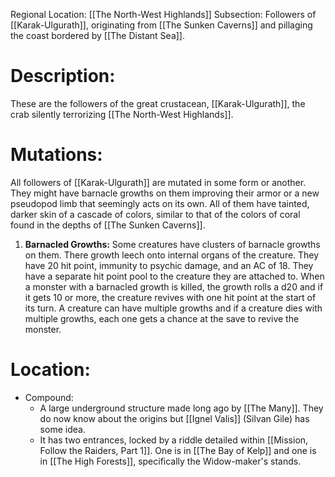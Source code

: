 Regional Location: [[The North-West Highlands]]
Subsection: Followers of [[Karak-Ulgurath]], originating from [[The Sunken Caverns]] and pillaging the coast bordered by [[The Distant Sea]].
# Description:
These are the followers of the great crustacean, [[Karak-Ulgurath]], the crab silently terrorizing [[The North-West Highlands]]. 
# Mutations:
All followers of [[Karak-Ulgurath]] are mutated in some form or another. They might have barnacle growths on them improving their armor or a new pseudopod limb that seemingly acts on its own. All of them have tainted, darker skin of a cascade of colors, similar to that of the colors of coral found in the depths of [[The Sunken Caverns]]. 
1. **Barnacled Growths:** Some creatures have clusters of barnacle growths on them. There growth leech onto internal organs of the creature. They have 20 hit point, immunity to psychic damage, and an AC of 18. They have a separate hit point pool to the creature they are attached to. When a monster with a barnacled growth is killed, the growth rolls a d20 and if it gets 10 or more, the creature revives with one hit point at the start of its turn. A creature can have multiple growths and if a creature dies with multiple growths, each one gets a chance at the save to revive the monster. 
# Location:
- Compound:
	- A large underground structure made long ago by [[The Many]]. They do now know about the origins but [[Ignel Valis]] (Silvan Gile) has some idea. 
	- It has two entrances, locked by a riddle detailed within [[Mission, Follow the Raiders, Part 1]]. One is in [[The Bay of Kelp]] and one is in [[The High Forests]], specifically the Widow-maker's stands. 
